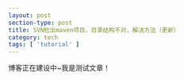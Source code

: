 ```yaml
---
layout: post
section-type: post
title: SVN检出maven项目，目录结构不对，解决方法（更新）
category: tech
tags: [ 'tutorial' ]
---
```


博客正在建设中~我是测试文章！